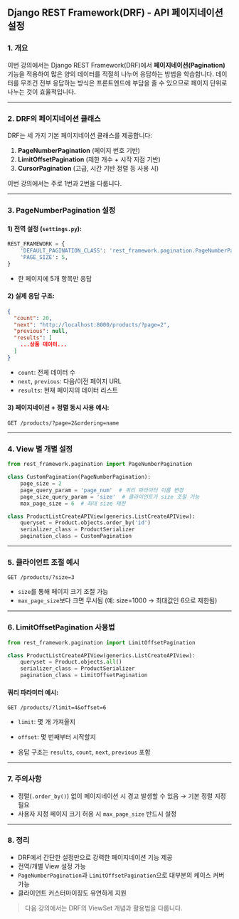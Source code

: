 ## Django REST Framework(DRF) - API 페이지네이션 설정

### 1. 개요
이번 강의에서는 Django REST Framework(DRF)에서 **페이지네이션(Pagination)** 기능을 적용하여 많은 양의 데이터를 적절히 나누어 응답하는 방법을 학습합니다. 데이터를 무조건 전부 응답하는 방식은 프론트엔드에 부담을 줄 수 있으므로 페이지 단위로 나누는 것이 효율적입니다.

---

### 2. DRF의 페이지네이션 클래스
DRF는 세 가지 기본 페이지네이션 클래스를 제공합니다:

1. **PageNumberPagination** (페이지 번호 기반)
2. **LimitOffsetPagination** (제한 개수 + 시작 지점 기반)
3. **CursorPagination** (고급, 시간 기반 정렬 등 사용 시)

이번 강의에서는 주로 1번과 2번을 다룹니다.

---

### 3. PageNumberPagination 설정

#### 1) 전역 설정 (`settings.py`):
```python
REST_FRAMEWORK = {
    'DEFAULT_PAGINATION_CLASS': 'rest_framework.pagination.PageNumberPagination',
    'PAGE_SIZE': 5,
}
```
- 한 페이지에 5개 항목만 응답

#### 2) 실제 응답 구조:
```json
{
  "count": 20,
  "next": "http://localhost:8000/products/?page=2",
  "previous": null,
  "results": [
    ...상품 데이터...
  ]
}
```

- `count`: 전체 데이터 수
- `next`, `previous`: 다음/이전 페이지 URL
- `results`: 현재 페이지의 데이터 리스트

#### 3) 페이지네이션 + 정렬 동시 사용 예시:
```
GET /products/?page=2&ordering=name
```

---

### 4. View 별 개별 설정
```python
from rest_framework.pagination import PageNumberPagination

class CustomPagination(PageNumberPagination):
    page_size = 2
    page_query_param = 'page_num'  # 쿼리 파라미터 이름 변경
    page_size_query_param = 'size'  # 클라이언트가 size 조절 가능
    max_page_size = 6  # 최대 size 제한
```

```python
class ProductListCreateAPIView(generics.ListCreateAPIView):
    queryset = Product.objects.order_by('id')
    serializer_class = ProductSerializer
    pagination_class = CustomPagination
```

---

### 5. 클라이언트 조절 예시
```
GET /products/?size=3
```
- `size`를 통해 페이지 크기 조절 가능
- `max_page_size`보다 크면 무시됨 (예: size=1000 → 최대값인 6으로 제한됨)

---

### 6. LimitOffsetPagination 사용법
```python
from rest_framework.pagination import LimitOffsetPagination

class ProductListCreateAPIView(generics.ListCreateAPIView):
    queryset = Product.objects.all()
    serializer_class = ProductSerializer
    pagination_class = LimitOffsetPagination
```

#### 쿼리 파라미터 예시:
```
GET /products/?limit=4&offset=6
```
- `limit`: 몇 개 가져올지
- `offset`: 몇 번째부터 시작할지

- 응답 구조는 `results`, `count`, `next`, `previous` 포함

---

### 7. 주의사항
- 정렬(`.order_by()`) 없이 페이지네이션 시 경고 발생할 수 있음 → 기본 정렬 지정 필요
- 사용자 지정 페이지 크기 허용 시 `max_page_size` 반드시 설정

---

### 8. 정리
- DRF에서 간단한 설정만으로 강력한 페이지네이션 기능 제공
- 전역/개별 View 설정 가능
- `PageNumberPagination`과 `LimitOffsetPagination`으로 대부분의 케이스 커버 가능
- 클라이언트 커스터마이징도 유연하게 지원

> 다음 강의에서는 DRF의 ViewSet 개념과 활용법을 다룹니다.

